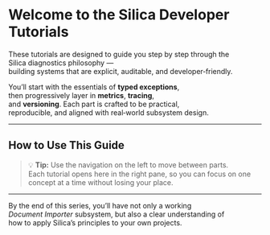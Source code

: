 # Welcome to the Silica Developer Tutorials

These tutorials are designed to guide you step by step through the  
<span class="highlight">Silica diagnostics philosophy</span> —  
building systems that are explicit, auditable, and developer‑friendly.

You’ll start with the essentials of **typed exceptions**,  
then progressively layer in **metrics**, **tracing**,  
and **versioning**. Each part is crafted to be practical,  
reproducible, and aligned with real‑world subsystem design.

---

## How to Use This Guide

> 💡 **Tip:** Use the navigation on the left to move between parts.  
> Each tutorial opens here in the right pane, so you can focus on one  
> concept at a time without losing your place.

---

By the end of this series, you’ll have not only a working  
*Document Importer* subsystem, but also a clear understanding of  
how to apply Silica’s principles to your own projects.

